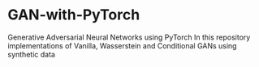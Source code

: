 # GAN-with-PyTorch
Generative Adversarial Neural Networks using PyTorch
In this repository implementations of Vanilla, Wasserstein and Conditional GANs using synthetic data
